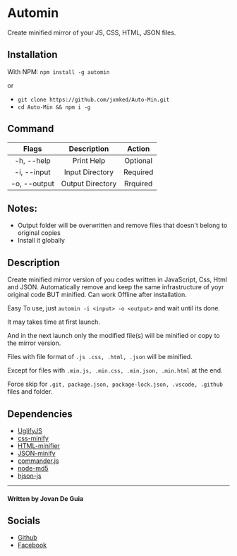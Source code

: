 # Automin

Create minified mirror of your JS, CSS, HTML, JSON files. 


## Installation

With NPM: `npm install -g automin`

or

- `git clone https://github.com/jxmked/Auto-Min.git`
- `cd Auto-Min && npm i -g`


## Command

| Flags | Description | Action |
| :---: | :---: | :---: |
| -h, --help | Print Help | Optional |
| -i, --input | Input Directory | Required |
| -o, --output | Output Directory | Rrquired |

## Notes:

- Output folder will be overwritten and remove files that doesn't belong to original copies
- Install it globally

## Description

Create minified mirror version of you codes written in JavaScript, Css, Html and JSON.
Automatically remove and keep the same infrastructure of yoyr original code BUT minified.
Can work Offline after installation.

Easy To use, just `automin -i <input> -o <output>` and wait until its done.

It may takes time at first launch.

And in the next launch only the modified file(s) will be minified or copy to the mirror version.

Files with file format of `.js .css, .html, .json` will be minified.

Except for files with `.min.js, .min.css, .min.json, .min.html` at the end.

Force skip for `.git, package.json, package-lock.json, .vscode, .github` files and folder.

## Dependencies
- [UglifyJS](https://github.com/mishoo/UglifyJS)
- [css-minify](https://github.com/purple-force/css-minify)
- [HTML-minifier](https://github.com/kangax/html-minifier)
- [JSON-minify](https://github.com/getify/JSON.minify)
- [commander.js](https://github.com/tj/commander.js)
- [node-md5](https://github.com/pvorb/node-md5)
- [hjson-js](https://github.com/hjson/hjson-js)

----

#### Written by Jovan De Guia

## Socials

- [Github](https://github.com/jxmked)
- [Facebook](https://www.facebook.com/deguia25)
